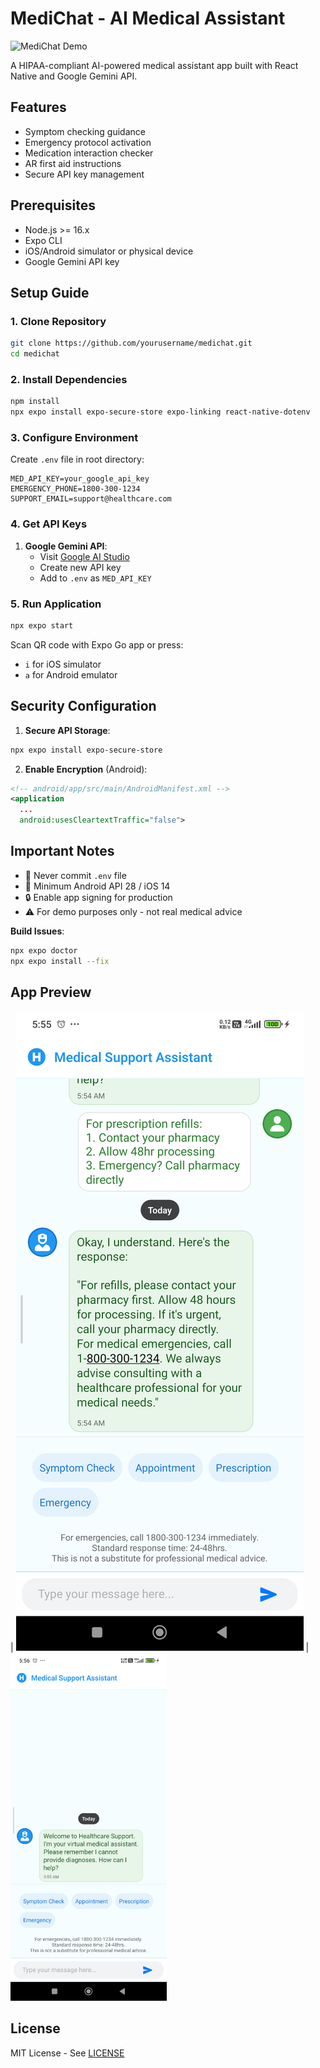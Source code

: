 # MediChat - AI Medical Assistant

![MediChat Demo](demo.gif)

A HIPAA-compliant AI-powered medical assistant app built with React Native and Google Gemini API.

## Features

- Symptom checking guidance
- Emergency protocol activation
- Medication interaction checker
- AR first aid instructions
- Secure API key management

## Prerequisites

- Node.js >= 16.x
- Expo CLI
- iOS/Android simulator or physical device
- Google Gemini API key

## Setup Guide

### 1. Clone Repository
```bash
git clone https://github.com/yourusername/medichat.git
cd medichat
```

### 2. Install Dependencies
```bash
npm install
npx expo install expo-secure-store expo-linking react-native-dotenv
```

### 3. Configure Environment

Create `.env` file in root directory:
```env
MED_API_KEY=your_google_api_key
EMERGENCY_PHONE=1800-300-1234
SUPPORT_EMAIL=support@healthcare.com
```

### 4. Get API Keys

1. **Google Gemini API**:
   - Visit [Google AI Studio](https://aistudio.google.com/)
   - Create new API key
   - Add to `.env` as `MED_API_KEY`


### 5. Run Application

```bash
npx expo start
```

Scan QR code with Expo Go app or press:
- `i` for iOS simulator
- `a` for Android emulator

## Security Configuration

1. **Secure API Storage**:
```bash
npx expo install expo-secure-store
```

2. **Enable Encryption** (Android):
```xml
<!-- android/app/src/main/AndroidManifest.xml -->
<application
  ...
  android:usesCleartextTraffic="false">
```

## Important Notes

- 🚨 Never commit `.env` file
- 📱 Minimum Android API 28 / iOS 14
- 🔒 Enable app signing for production
- ⚠️ For demo purposes only - not real medical advice


**Build Issues**:
```bash
npx expo doctor
npx expo install --fix
```

## App Preview

| <img src="screencap.png"> | <img src="screencap1.png" width="250"> 

## License
MIT License - See [LICENSE](LICENSE)